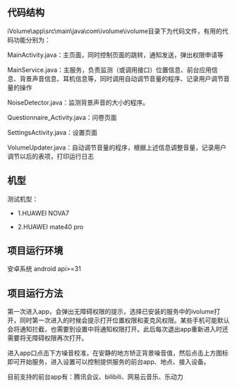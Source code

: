 ## 代码结构

iVolume\app\src\main\java\com\ivolume\ivolume目录下为代码文件，有用的代码功能分别为：

MainActivity.java：主页面，同时控制页面的跳转，通知发送，弹出权限申请等

MainService.java：主服务，负责监测（或调用接口）位置信息、前台应用信息、背景声音信息、耳机信息等，同时调用自动调节音量的程序、记录用户调节音量的操作

NoiseDetector.java：监测背景声音的大小的程序。

Questionnaire_Activity.java：问卷页面

SettingsActivity.java：设置页面

VolumeUpdater.java：自动调节音量的程序，根据上述信息调整音量，记录用户调节以后的表项，打印运行日志

## 机型

测试机型：

- 1.HUAWEI NOVA7

- 2.HUAWEI mate40 pro

## 项目运行环境

安卓系统 android api>=31 

## 项目运行方法

第一次进入app，会弹出无障碍权限的提示，选择已安装的服务中的ivolume打开，同时第一次进入的时候会提示打开位置权限和麦克风权限。某些手机可能默认会将通知拦截，也需要到设置中将通知权限打开。此后每次退出app重新进入时还需要将无障碍权限再次打开。

进入app口点击下方噪音校准，在安静的地方矫正背景噪音值，然后点击上方图标即可开始服务，进入设置可以控制提供服务的前台app、地点、接入设备。

目前支持的前台app有：腾讯会议、bilibili、网易云音乐、乐动力






